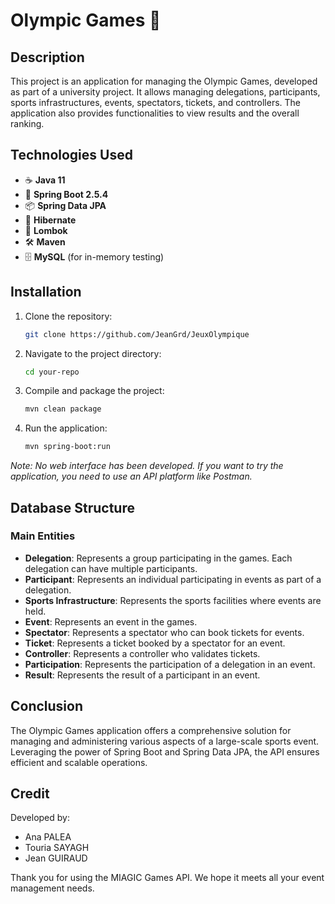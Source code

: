 # Olympic Games 📯

## Description

This project is an application for managing the Olympic Games, developed as part of a university project. It allows managing delegations, participants, sports infrastructures, events, spectators, tickets, and controllers. The application also provides functionalities to view results and the overall ranking.

## Technologies Used

- ☕ **Java 11**
- 🌱 **Spring Boot 2.5.4**
- 📦 **Spring Data JPA**
- 🐘 **Hibernate**
- 🍃 **Lombok**
- 🛠️ **Maven**
- 🗄️ **MySQL** (for in-memory testing)

## Installation

1. Clone the repository:
   ```bash
   git clone https://github.com/JeanGrd/JeuxOlympique
   ```
2. Navigate to the project directory:
   ```bash
   cd your-repo
   ```
3. Compile and package the project:
   ```bash
   mvn clean package
   ```
4. Run the application:
   ```bash
   mvn spring-boot:run
   ```

*Note: No web interface has been developed. If you want to try the application, you need to use an API platform like Postman.*

## Database Structure

### Main Entities

- **Delegation**: Represents a group participating in the games. Each delegation can have multiple participants.
- **Participant**: Represents an individual participating in events as part of a delegation.
- **Sports Infrastructure**: Represents the sports facilities where events are held.
- **Event**: Represents an event in the games.
- **Spectator**: Represents a spectator who can book tickets for events.
- **Ticket**: Represents a ticket booked by a spectator for an event.
- **Controller**: Represents a controller who validates tickets.
- **Participation**: Represents the participation of a delegation in an event.
- **Result**: Represents the result of a participant in an event.

## Conclusion

The Olympic Games application offers a comprehensive solution for managing and administering various aspects of a large-scale sports event. Leveraging the power of Spring Boot and Spring Data JPA, the API ensures efficient and scalable operations.

## Credit

Developed by:
- Ana PALEA
- Touria SAYAGH
- Jean GUIRAUD

Thank you for using the MIAGIC Games API. We hope it meets all your event management needs.
